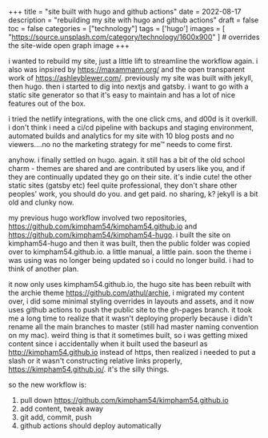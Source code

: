 +++
title = "site built with hugo and github actions"
date = 2022-08-17
description = "rebuilding my site with hugo and github actions"
draft = false
toc = false
categories = ["technology"]
tags = ['hugo']
images = [
  "https://source.unsplash.com/category/technology/1600x900"
] # overrides the site-wide open graph image
+++

i wanted to rebuild my site, just a little lift to streamline the workflow again. i also was inpsired by https://maxammann.org/ and the open transparent work of https://ashleyblewer.com/. previously my site was built with jekyll, then hugo. then i started to dig into nextjs and gatsby. i want to go with a static site generator so that it's easy to maintain and has a lot of nice features out of the box.

i tried the netlify integrations, with the one click cms, and d00d is it overkill. i don't think i need a ci/cd pipeline with backups and staging environment, automated builds and analytics for my site with 10 blog posts and no viewers....no no the marketing strategy for me™ needs to come first.

anyhow. i finally settled on hugo. again. it still has a bit of the old school charm - themes are shared and are contributed by users like you, and if they are continually updated they go on their site. it's indie cute! the other static sites (gatsby etc) feel quite professional, they don't share other peoples' work, you should do you. and get paid. no sharing, k? jekyll is a bit old and clunky now.

my previous hugo workflow involved two repositories, https://github.com/kimpham54/kimpham54.github.io and https://github.com/kimpham54/kimpham54-hugo. i built the site on kimpham54-hugo and then it was built, then the public folder was copied over to kimpham54.github.io. a little manual, a little pain. soon the theme i was using was no longer being updated so i could no longer build. i had to think of another plan.

it now only uses kimpham54.github.io, the hugo site has been rebuilt with the archie theme https://github.com/athul/archie, i migrated my content over, i did some minimal styling overrides in layouts and assets, and it now uses github actions to push the public site to the gh-pages branch. it took me a long time to realize that it wasn't deploying properly because i didn't rename all the main branches to master (still had master naming convention on my mac). weird thing is that it sometimes built, so i was getting mixed content since i accidentally when it built used the baseurl as http://kimpham54.github.io instead of https, then realized i needed to put a slash or it wasn't constructing relative links properly, https://kimpham54.github.io/. it's the silly things.

so the new workflow is:

1. pull down https://github.com/kimpham54/kimpham54.github.io
2. add content, tweak away
3. git add, commit, push
4. github actions should deploy automatically
